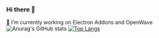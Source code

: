 ### Hi there 👋
🔭 I’m currently working on Electron Addons and OpenWave <br>
![Anurag's GitHub stats](https://github-readme-stats.vercel.app/api?username=OskiBoski483&show_icons=true&theme=cobalt)
[![Top Langs](https://github-readme-stats.vercel.app/api/top-langs/?username=OskiBoski483)](https://github.com/anuraghazra/github-readme-stats)
<!--
**OskiBoski483/OskiBoski483** is a ✨ _special_ ✨ repository because its `README.md` (this file) appears on your GitHub profile.

Here are some ideas to get you started:

- 🔭 I’m currently working on ...
- 🌱 I’m currently learning ...
- 👯 I’m looking to collaborate on ...
- 🤔 I’m looking for help with ...
- 💬 Ask me about ...
- 📫 How to reach me: ...
- 😄 Pronouns: ...
- ⚡ Fun fact: ...
-->
